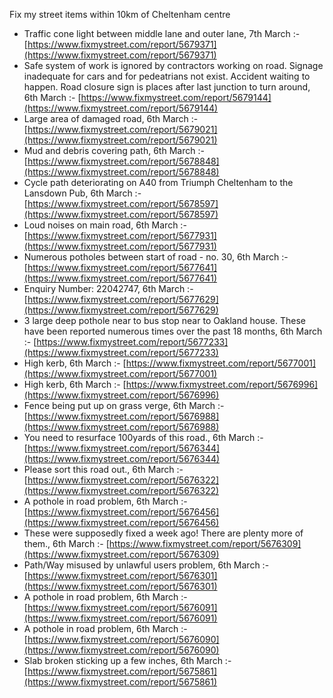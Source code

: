 Fix my street items within 10km of Cheltenham centre

<!-- fix_marker starts -->

- Traffic cone light between middle lane and outer lane, 7th March :- [https://www.fixmystreet.com/report/5679371](https://www.fixmystreet.com/report/5679371)
- Safe system of work is ignored by contractors working on road. Signage inadequate for cars and for pedeatrians not exist. Accident waiting to happen. Road closure sign is places after last junction to turn around, 6th March :- [https://www.fixmystreet.com/report/5679144](https://www.fixmystreet.com/report/5679144)
- Large area of damaged road, 6th March :- [https://www.fixmystreet.com/report/5679021](https://www.fixmystreet.com/report/5679021)
- Mud and debris covering path, 6th March :- [https://www.fixmystreet.com/report/5678848](https://www.fixmystreet.com/report/5678848)
- Cycle path deteriorating on A40 from Triumph Cheltenham to the Lansdown Pub, 6th March :- [https://www.fixmystreet.com/report/5678597](https://www.fixmystreet.com/report/5678597)
- Loud noises on main road, 6th March :- [https://www.fixmystreet.com/report/5677931](https://www.fixmystreet.com/report/5677931)
- Numerous potholes between start of road - no. 30, 6th March :- [https://www.fixmystreet.com/report/5677641](https://www.fixmystreet.com/report/5677641)
- Enquiry Number: 22042747, 6th March :- [https://www.fixmystreet.com/report/5677629](https://www.fixmystreet.com/report/5677629)
- 3 large deep pothole near to bus stop near to Oakland house. These have been reported numerous times over the past 18 months, 6th March :- [https://www.fixmystreet.com/report/5677233](https://www.fixmystreet.com/report/5677233)
- High kerb, 6th March :- [https://www.fixmystreet.com/report/5677001](https://www.fixmystreet.com/report/5677001)
- High kerb, 6th March :- [https://www.fixmystreet.com/report/5676996](https://www.fixmystreet.com/report/5676996)
- Fence being put up on grass verge, 6th March :- [https://www.fixmystreet.com/report/5676988](https://www.fixmystreet.com/report/5676988)
- You need to resurface 100yards of this road., 6th March :- [https://www.fixmystreet.com/report/5676344](https://www.fixmystreet.com/report/5676344)
- Please sort this road out., 6th March :- [https://www.fixmystreet.com/report/5676322](https://www.fixmystreet.com/report/5676322)
- A pothole in road problem, 6th March :- [https://www.fixmystreet.com/report/5676456](https://www.fixmystreet.com/report/5676456)
- These were supposedly fixed a week ago! There are plenty more of them., 6th March :- [https://www.fixmystreet.com/report/5676309](https://www.fixmystreet.com/report/5676309)
- Path/Way misused by unlawful users problem, 6th March :- [https://www.fixmystreet.com/report/5676301](https://www.fixmystreet.com/report/5676301)
- A pothole in road problem, 6th March :- [https://www.fixmystreet.com/report/5676091](https://www.fixmystreet.com/report/5676091)
- A pothole in road problem, 6th March :- [https://www.fixmystreet.com/report/5676090](https://www.fixmystreet.com/report/5676090)
- Slab broken sticking up a few inches, 6th March :- [https://www.fixmystreet.com/report/5675861](https://www.fixmystreet.com/report/5675861)

<!-- fix_marker ends -->